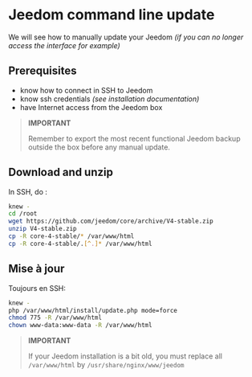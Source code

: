 # Jeedom command line update

We will see how to manually update your Jeedom *(if you can no longer access the interface for example)*

## Prerequisites

-   know how to connect in SSH to Jeedom
-   know ssh credentials *(see installation documentation)*
-   have Internet access from the Jeedom box

> **IMPORTANT**
>
> Remember to export the most recent functional Jeedom backup outside the box before any manual update.

## Download and unzip

In SSH, do :

````bash
knew -
cd /root
wget https://github.com/jeedom/core/archive/V4-stable.zip
unzip V4-stable.zip
cp -R core-4-stable/* /var/www/html
cp -R core-4-stable/.[^.]* /var/www/html
````

## Mise à jour

Toujours en SSH:

````bash
knew -
php /var/www/html/install/update.php mode=force
chmod 775 -R /var/www/html
chown www-data:www-data -R /var/www/html
````

> **IMPORTANT**
>
> If your Jeedom installation is a bit old, you must replace all ``/var/www/html`` by ``/usr/share/nginx/www/jeedom``
